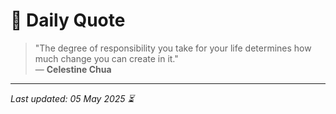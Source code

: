 # 📜 Daily Quote

> "The degree of responsibility you take for your life determines how much change you can create in it."  
> — **Celestine Chua**

---

_Last updated: 05 May 2025 ⏳_
